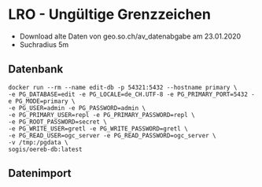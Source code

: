 # LRO - Ungültige Grenzzeichen

- Download alte Daten von geo.so.ch/av_datenabgabe am 23.01.2020
- Suchradius 5m


## Datenbank

```
docker run --rm --name edit-db -p 54321:5432 --hostname primary \
-e PG_DATABASE=edit -e PG_LOCALE=de_CH.UTF-8 -e PG_PRIMARY_PORT=5432 -e PG_MODE=primary \
-e PG_USER=admin -e PG_PASSWORD=admin \
-e PG_PRIMARY_USER=repl -e PG_PRIMARY_PASSWORD=repl \
-e PG_ROOT_PASSWORD=secret \
-e PG_WRITE_USER=gretl -e PG_WRITE_PASSWORD=gretl \
-e PG_READ_USER=ogc_server -e PG_READ_PASSWORD=ogc_server \
-v /tmp:/pgdata \
sogis/oereb-db:latest
```

## Datenimport